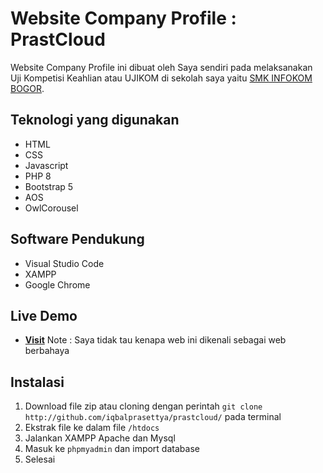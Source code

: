 # Website Company Profile : PrastCloud #
Website Company Profile ini dibuat oleh Saya sendiri pada melaksanakan Uji Kompetisi Keahlian atau UJIKOM di sekolah saya yaitu [SMK INFOKOM BOGOR](https://smkinfokom-bogor.sch.id/).

## Teknologi yang digunakan ##
* HTML
* CSS
* Javascript
* PHP 8
* Bootstrap 5
* AOS
* OwlCorousel

## Software Pendukung ##
* Visual Studio Code
* XAMPP 
* Google Chrome

## Live Demo ##
* <a href="https://prasttcloud.000webhostapp.com/" target="_blank">**Visit**</a>
Note : Saya tidak tau kenapa web ini dikenali sebagai web berbahaya

## Instalasi
1. Download file zip atau cloning dengan perintah `git clone http://github.com/iqbalprasettya/prastcloud/` pada terminal
2. Ekstrak file ke dalam file `/htdocs`
3. Jalankan XAMPP Apache dan Mysql
4. Masuk ke `phpmyadmin` dan import database 
5. Selesai
